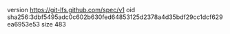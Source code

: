 version https://git-lfs.github.com/spec/v1
oid sha256:3dbf5495adc0c602b630fed64853125d2378a4d35bdf29cc1dcf629ea6953e53
size 483
